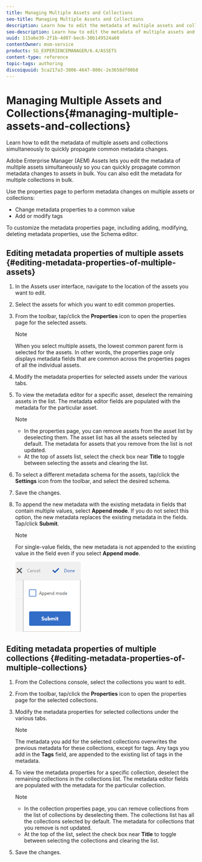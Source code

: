 ```yaml
---
title: Managing Multiple Assets and Collections
seo-title: Managing Multiple Assets and Collections
description: Learn how to edit the metadata of multiple assets and collections simultaneously to quickly propagate common metadata changes.
seo-description: Learn how to edit the metadata of multiple assets and collections in bulk.
uuid: 115a6e39-2f1b-4d07-bec6-30b149524a60
contentOwner: msm-service
products: SG_EXPERIENCEMANAGER/6.4/ASSETS
content-type: reference
topic-tags: authoring
discoiquuid: 5ca217a3-3806-4647-800c-2e3658df00b8
---
```


# Managing Multiple Assets and Collections{#managing-multiple-assets-and-collections}

Learn how to edit the metadata of multiple assets and collections simultaneously to quickly propagate common metadata changes.

Adobe Enterprise Manager (AEM) Assets lets you edit the metadata of multiple assets simultaneously so you can quickly propagate common metadata changes to assets in bulk. You can also edit the metadata for multiple collections in bulk.

Use the properties page to perform metadata changes on multiple assets or collections:

* Change metadata properties to a common value
* Add or modify tags

To customize the metadata properties page, including adding, modifying, deleting metadata properties, use the Schema editor.

## Editing metadata properties of multiple assets {#editing-metadata-properties-of-multiple-assets}

1. In the Assets user interface, navigate to the location of the assets you want to edit.
1. Select the assets for which you want to edit common properties.
1. From the toolbar, tap/click the **Properties** icon to open the properties page for the selected assets.

   >[!NOTE]
   >
   >When you select multiple assets, the lowest common parent form is selected for the assets. In other words, the properties page only displays metadata fields that are common across the properties pages of all the individual assets.

1. Modify the metadata properties for selected assets under the various tabs.
1. To view the metadata editor for a specific asset, deselect the remaining assets in the list. The metadata editor fields are populated with the metadata for the particular asset.

   >[!NOTE]
   >
   >
   >    
   >    
   >    * In the properties page, you can remove assets from the asset list by deselecting them. The asset list has all the assets selected by default. The metadata for assets that you remove from the list is not updated.
   >    * At the top of assets list, select the check box near **Title** to toggle between selecting the assets and clearing the list.
   >    
   >

1. To select a different metadata schema for the assets, tap/click the **Settings** icon from the toolbar, and select the desired schema.
1. Save the changes.
1. To append the new metadata with the existing metadata in fields that contain multiple values, select **Append mode**. If you do not select this option, the new metadata replaces the existing metadata in the fields. Tap/click **Submit**.

   >[!NOTE]
   >
   >For single-value fields, the new metadata is not appended to the existing value in the field even if you select **Append mode**.

   ![](assets/chlimage_1-402.png)

## Editing metadata properties of multiple collections {#editing-metadata-properties-of-multiple-collections}

1. From the Collections console, select the collections you want to edit.
1. From the toolbar, tap/click the **Properties** icon to open the properties page for the selected collections.
1. Modify the metadata properties for selected collections under the various tabs.

   >[!NOTE]
   >
   >The metadata you add for the selected collections overwrites the previous metadata for these collections, except for tags. Any tags you add in the **Tags** field, are appended to the existing list of tags in the metadata.

1. To view the metadata properties for a specific collection, deselect the remaining collections in the collections list. The metadata editor fields are populated with the metadata for the particular collection.

   >[!NOTE]
   >
   >
   >    
   >    
   >    * In the collection properties page, you can remove collections from the list of collections by deselecting them. The collections list has all the collections selected by default. The metadata for collections that you remove is not updated.
   >    * At the top of the list, select the check box near **Title** to toggle between selecting the collections and clearing the list.
   >    
   >

1. Save the changes.


